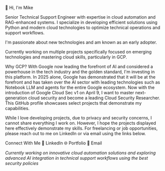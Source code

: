 👋 Hi, I'm Mike

Senior Technical Support Engineer with expertise in cloud automation and RAG-enhanced systems. I specialize in developing efficient solutions using Python and modern cloud technologies to optimize technical operations and support workflows.

I'm passionate about new technologies and am known as an early adopter.

Currently working on multiple projects specifically focused on emerging technologies and mastering cloud skills, particularly in GCP.

Why GCP? With Google now leading the forefront of AI and considered a powerhouse in the tech industry and the golden standard, I'm investing in this platform. In 2025 alone, Google has demonstrated that it will be at the forefront and has taken over the AI sector with leading technologies such as Notebook LLM and agents for the entire Google ecosystem. Now with the introduction of Google Cloud Sec v1 on April 9, I want to master next-generation cloud security and become a leading Cloud Security Researcher. This GitHub profile showcases select projects that demonstrate my capabilities.

While I love developing projects, due to privacy and security concerns, I cannot share everything I work on. However, I hope the projects displayed here effectively demonstrate my skills. For freelancing or job opportunities, please reach out to me on LinkedIn or via email using the links below.

Connect With Me
🔗 LinkedIn
🌐 Portfolio
📧 Email

*Currently working on innovative cloud automation solutions and exploring advanced AI integration in technical support workflows using the best security policies*
